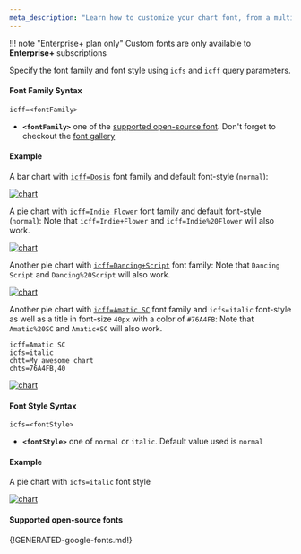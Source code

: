 ```yaml
---
meta_description: "Learn how to customize your chart font, from a multitude of fonts."
---
```

!!! note "Enterprise+ plan only"
    Custom fonts are only available to **Enterprise+** subscriptions

Specify the font family and font style using `icfs` and `icff` query parameters.

#### Font Family Syntax

```
icff=<fontFamily>
```

- **`<fontFamily>`** one of the [supported open-source font](#supported-open-source-fonts). Don't forget to checkout the [font gallery](https://fonts.google.com/)

#### Example

A bar chart with [`icff=Dosis`](https://fonts.google.com/specimen/Dosis) font family and default font-style (`normal`):

[![chart](https://image-charts.com/chart?chbh=30%2C20%2C20&chco=FFB754%7CF9B6C5%7CB5D2F4%7CDAEDE9%7CE1DAED&chd=t%3A22%2C32%2C11%2C27%2C8&chds=0%2C40&chl=Jan%7CFeb%7CMar%7CApr%7CMay&chs=400x400&cht=bvg&chxl=1%3A%7CMonths%7C3%3A%7CScore&chxp=1%2C50%7C3%2C50&chxt=x%2Cx%2Cy%2Cy&icac=documentation&icff=Dosis&icfs=normal&icretina=1&ichm=cf589d5500bf756b449ec775cf26bf559bac76cb03c914b3574b8e9ace83168e)](https://editor.image-charts.com/chart?chbh=30%2C20%2C20&chco=FFB754%7CF9B6C5%7CB5D2F4%7CDAEDE9%7CE1DAED&chd=t%3A22%2C32%2C11%2C27%2C8&chds=0%2C40&chl=Jan%7CFeb%7CMar%7CApr%7CMay&chs=400x400&cht=bvg&chxl=1%3A%7CMonths%7C3%3A%7CScore&chxp=1%2C50%7C3%2C50&chxt=x%2Cx%2Cy%2Cy&icac=documentation&icff=Dosis&icfs=normal&icretina=1&ichm=cf589d5500bf756b449ec775cf26bf559bac76cb03c914b3574b8e9ace83168e)


A pie chart with [`icff=Indie Flower`](https://fonts.google.com/specimen/Indie+Flower) font family and default font-style (`normal`):
Note that `icff=Indie+Flower` and `icff=Indie%20Flower` will also work.

[![chart](https://image-charts.com/chart?chco=EA469E%2C03A9F4%2CFFC00C&chd=t%3A10%2C20%2C30&chdl=A%7CB%7CC&chl=Aaaa%7CBbbb%7CCccc&chli=95K%E2%82%AC&chs=700x400&cht=pd&chts=333333%2C20&chtt=This%20is%20a%20test&icac=documentation&icff=Indie%20Flower&icretina=1&ichm=ca74dfe264c4f16f985745f3387137ae82de11ffa49356691a2e96d9b3a607f9)](https://editor.image-charts.com/chart?chco=EA469E%2C03A9F4%2CFFC00C&chd=t%3A10%2C20%2C30&chdl=A%7CB%7CC&chl=Aaaa%7CBbbb%7CCccc&chli=95K%E2%82%AC&chs=700x400&cht=pd&chts=333333%2C20&chtt=This%20is%20a%20test&icac=documentation&icff=Indie%20Flower&icretina=1&ichm=ca74dfe264c4f16f985745f3387137ae82de11ffa49356691a2e96d9b3a607f9)



Another pie chart with [`icff=Dancing+Script`](https://fonts.google.com/specimen/Dancing+Script) font family:
Note that `Dancing Script` and `Dancing%20Script` will also work.

[![chart](https://image-charts.com/chart?chco=EA469E%2C03A9F4%2CFFC00C&chd=t%3A10%2C20%2C30&chdl=A%7CB%7CC&chl=Hello%7CWorld%7CLife%20is%20good&chli=95K%E2%82%AC&chs=700x400&cht=pd&chtt=My%20awesome%20chart&icac=documentation&icff=Dancing%20Script&icretina=1&ichm=f9b24f7609fdfa61607264c79b52cfabbfdef8889329630a7217bb684b44dd24)](https://editor.image-charts.com/chart?chco=EA469E%2C03A9F4%2CFFC00C&chd=t%3A10%2C20%2C30&chdl=A%7CB%7CC&chl=Hello%7CWorld%7CLife%20is%20good&chli=95K%E2%82%AC&chs=700x400&cht=pd&chtt=My%20awesome%20chart&icac=documentation&icff=Dancing%20Script&icretina=1&ichm=f9b24f7609fdfa61607264c79b52cfabbfdef8889329630a7217bb684b44dd24)


Another pie chart with [`icff=Amatic SC`](https://fonts.google.com/specimen/Dancing+Script) font family and `icfs=italic` font-style as well as a title in font-size `40px` with a color of `#76A4FB`:
Note that `Amatic%20SC` and `Amatic+SC` will also work.

```
icff=Amatic SC
icfs=italic
chtt=My awesome chart
chts=76A4FB,40
```

[![chart](https://image-charts.com/chart?chco=EA469E%2C03A9F4%2CFFC00C&chd=t%3A10%2C20%2C30&chdl=A%7CB%7CC&chl=Hello%7CWorld%7CLife%20is%20good&chli=95K%E2%82%AC&chs=700x400&cht=pd&chts=76A4FB%2C40&chtt=My%20awesome%20chart&icac=documentation&icff=Amatic%20SC&icfs=italic&icretina=1&ichm=c189ed8b766b733104ef66674f9b812fb8622cc956912613015aa5553e1a72bb)](https://editor.image-charts.com/chart?chco=EA469E%2C03A9F4%2CFFC00C&chd=t%3A10%2C20%2C30&chdl=A%7CB%7CC&chl=Hello%7CWorld%7CLife%20is%20good&chli=95K%E2%82%AC&chs=700x400&cht=pd&chts=76A4FB%2C40&chtt=My%20awesome%20chart&icac=documentation&icff=Amatic%20SC&icfs=italic&icretina=1&ichm=c189ed8b766b733104ef66674f9b812fb8622cc956912613015aa5553e1a72bb)

#### Font Style Syntax
```
icfs=<fontStyle>
```

- **`<fontStyle>`** one of `normal` or `italic`. Default value used is `normal`

#### Example

A pie chart with `icfs=italic` font style

[![chart](https://image-charts.com/chart?chco=EA469E%2C03A9F4%2CFFC00C&chd=t%3A10%2C20%2C30&chdl=A%7CB%7Cc&chl=Aaaa%7CBbbb%7CCccc&chli=95K%E2%82%AC&chs=700x200&cht=pd&icac=documentation&icff=Roboto&icfs=italic&icretina=1&ichm=9412df600af2d648f01becb45a731c2c4fb87cc60e643ce2c376f904386d7577)](https://editor.image-charts.com/chart?chco=EA469E%2C03A9F4%2CFFC00C&chd=t%3A10%2C20%2C30&chdl=A%7CB%7Cc&chl=Aaaa%7CBbbb%7CCccc&chli=95K%E2%82%AC&chs=700x200&cht=pd&icac=documentation&icff=Roboto&icfs=italic&icretina=1&ichm=9412df600af2d648f01becb45a731c2c4fb87cc60e643ce2c376f904386d7577)


#### Supported open-source fonts

{!GENERATED-google-fonts.md!}

